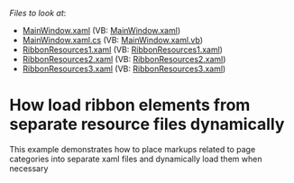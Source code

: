 <!-- default file list -->
*Files to look at*:

* [MainWindow.xaml](./CS/RibbonFromXaml/MainWindow.xaml) (VB: [MainWindow.xaml](./VB/RibbonFromXaml/MainWindow.xaml))
* [MainWindow.xaml.cs](./CS/RibbonFromXaml/MainWindow.xaml.cs) (VB: [MainWindow.xaml.vb](./VB/RibbonFromXaml/MainWindow.xaml.vb))
* [RibbonResources1.xaml](./CS/RibbonFromXaml/RibbonResources1.xaml) (VB: [RibbonResources1.xaml](./VB/RibbonFromXaml/RibbonResources1.xaml))
* [RibbonResources2.xaml](./CS/RibbonFromXaml/RibbonResources2.xaml) (VB: [RibbonResources2.xaml](./VB/RibbonFromXaml/RibbonResources2.xaml))
* [RibbonResources3.xaml](./CS/RibbonFromXaml/RibbonResources3.xaml) (VB: [RibbonResources3.xaml](./VB/RibbonFromXaml/RibbonResources3.xaml))
<!-- default file list end -->
# How load ribbon elements from separate resource files dynamically


<p>This example demonstrates how to place markups related to page categories  into separate xaml files and dynamically load them when necessary</p>

<br/>


